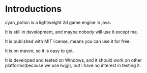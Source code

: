 # Introductions

cyan_potion is a lightweight 2d game engine in java.

It is still in development, and maybe nobody will use it except me.

It is published with MIT license, means you can use it for free.

It is on maven, so it is easy to get.

It is developed and tested on Windows, and it should work on other platforms(because we use lwjgl), but I have no interest in testing it.

